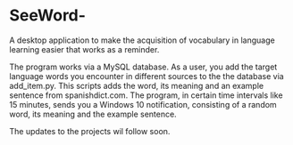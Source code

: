 # SeeWord-
A desktop application to make the acquisition of vocabulary in language learning easier that works as a reminder. 


The program works via a MySQL database. As a user, you add the target language words you encounter in different sources to the the database
via add_item.py. This scripts adds the word, its meaning and an example sentence from spanishdict.com. The program, in certain time intervals
like 15 minutes, sends you a Windows 10 notification, consisting of a random word, its meaning and the example sentence. 

The updates to the projects wil follow soon. 
